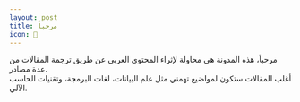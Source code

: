 ```yaml
---
layout: post
title: مرحباً
icon: 👋
---
```


مرحباً، هذه المدونة هي محاولة لإثراء المحتوى العربي عن طريق ترجمة المقالات من عدة مصادر.  
أغلب المقالات ستكون لمواضيع تهمني مثل علم البيانات، لغات البرمجة، وتقنيات الحاسب الآلي.  